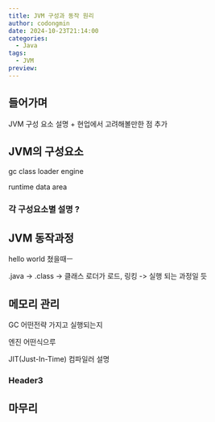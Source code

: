 ```yaml
---
title: JVM 구성과 동작 원리
author: codongmin
date: 2024-10-23T21:14:00
categories:
  - Java
tags:
  - JVM
preview:
---
```


## 들어가며

JVM 구성 요소 설명 + 현업에서 고려해볼만한 점 추가


## JVM의 구성요소 

gc
class loader 
engine

runtime data area

### 각 구성요소별 설명 ?



## JVM 동작과정 

hello world 쳤을때ㅡ 

.java -> .class -> 클래스 로더가 로드, 링킹 -> 실행 
되는 과정일 듯



## 메모리 관리

GC 어떤전략 가지고 실행되는지 

엔진 어떤식으루

JIT(Just-In-Time) 컴파일러 설명

### Header3

## 마무리
